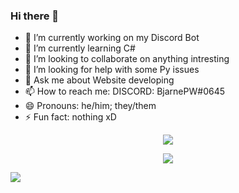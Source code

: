 ### Hi there 👋
- 🔭 I’m currently working on my Discord Bot
- 🌱 I’m currently learning C#  
- 👯 I’m looking to collaborate on anything intresting
- 🤔 I’m looking for help with some Py issues
- 💬 Ask me about Website developing
- 📫 How to reach me: DISCORD: BjarnePW#0645
- 😄 Pronouns: he/him; they/them
- ⚡ Fun fact: nothing xD

<p align="center">
    <img src="https://github-readme-stats.vercel.app/api?username=BjarnePW&show_icons=true&theme=gruvbox"/>
</p>

<p align="center">
    <img src="https://github-readme-stats.vercel.app/api/top-langs/?username=BjarnePW&theme=gruvbox&langs_count=10&layout=compact"/>
</p>
<p algin="center">
    <img src="https://github-readme-stats.vercel.app/api/wakatime?username=BjarnePW&theme=gruvbox"/>
</p
